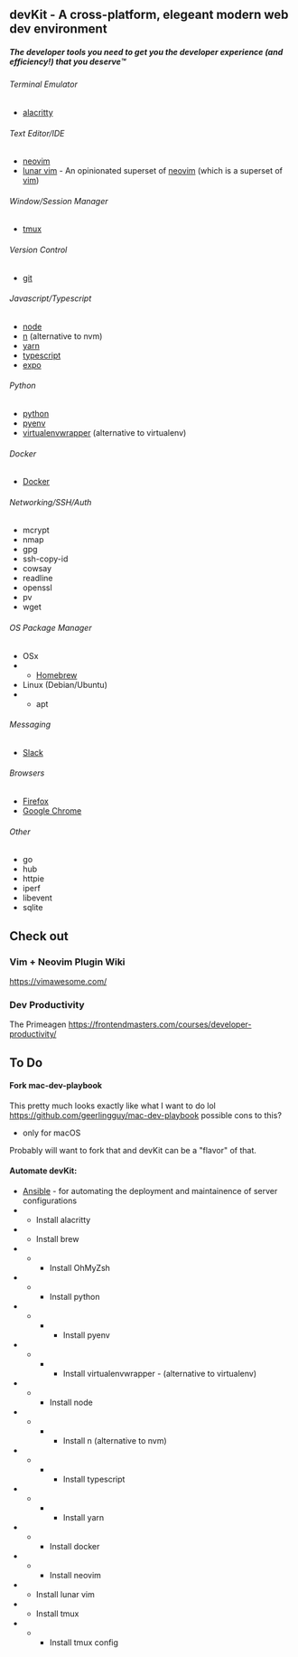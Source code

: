 
## devKit - A cross-platform, elegeant modern web dev environment 
##### The developer tools you need to get you *the developer experience (and efficiency!) that you deserve*™️
 
  ###### Terminal Emulator
  - [alacritty](https://github.com/alacritty/alacritty)
  ###### Text Editor/IDE 
  - [neovim](https://neovim.io/)
  - [lunar vim](https://www.lunarvim.org) - An opinionated superset of [neovim](https://neovim.io/) (which is a superset of [vim](https://www.vim.org/))
  ###### Window/Session Manager
  - [tmux](https://github.com/tmux/tmux/wiki)
  ###### Version Control
  - [git](https://git-scm.com/)
  ###### Javascript/Typescript
  - [node](https://nodejs.org/en/)
  - [n](https://www.npmjs.com/package/n) (alternative to nvm)
  - [yarn](https://yarnpkg.com/)
  - [typescript](https://www.typescriptlang.org/)
  - [expo](https://docs.expo.dev/)
  ###### Python
  - [python](https://www.python.org/)
  - [pyenv](https://github.com/pyenv/pyenv)
  - [virtualenvwrapper](https://pypi.org/project/virtualenvwrapper/) (alternative to virtualenv)
  ###### Docker
   - [Docker](https://www.docker.com/)
  ###### Networking/SSH/Auth
   - mcrypt
   - nmap
   - gpg
   - ssh-copy-id
   - cowsay
   - readline
   - openssl
   - pv
   - wget
  ###### OS Package Manager
   - OSx 
   - - [Homebrew](http://brew.sh/)
   - Linux (Debian/Ubuntu) 
   - - apt
  ###### Messaging
  - [Slack](https://slack.com/)
  ###### Browsers
  - [Firefox](https://www.mozilla.org/en-US/firefox/new/)
  - [Google Chrome](https://www.google.com/chrome/)
  ###### Other
   - go
   - hub
   - httpie
   - iperf
   - libevent
   - sqlite

## Check out
### Vim + Neovim Plugin Wiki
https://vimawesome.com/

### Dev Productivity
The Primeagen
https://frontendmasters.com/courses/developer-productivity/

## To Do 
#### Fork mac-dev-playbook
This pretty much looks exactly like what I want to do lol
https://github.com/geerlingguy/mac-dev-playbook
possible cons to this?
- only for macOS

Probably will want to fork that and devKit can be a "flavor" of that.
#### Automate devKit:
- [Ansible](https://www.ansible.com/resources/get-started) - for automating the deployment and maintainence of server configurations
- - Install alacritty
- - Install brew
- - - Install OhMyZsh
- - - Install python
- - - - Install pyenv
- - - - Install virtualenvwrapper - (alternative to virtualenv)
- - - Install node
- - - - Install n (alternative to nvm) 
- - - - Install typescript
- - - - Install yarn
- - - Install docker
- - - Install neovim
- - Install lunar vim
- - Install tmux
- - - Install tmux config
